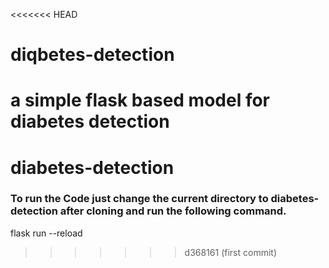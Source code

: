 <<<<<<< HEAD
# diqbetes-detection
a simple flask based model for diabetes detection
=======
# diabetes-detection
### To run the Code just change the current directory to diabetes-detection after cloning and run the following command.

flask run --reload
>>>>>>> d368161 (first commit)
